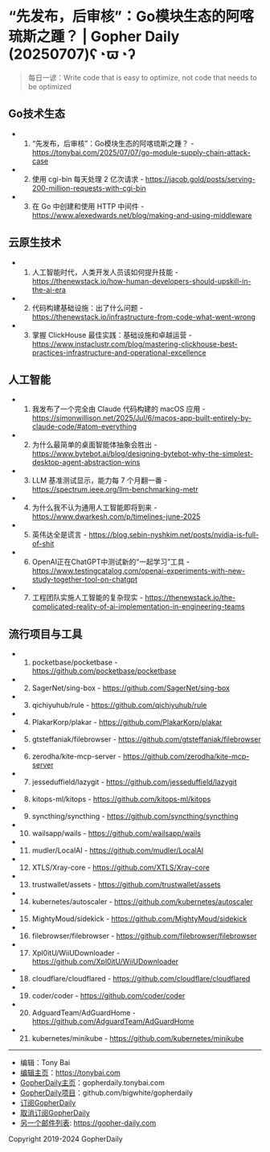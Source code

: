 # “先发布，后审核”：Go模块生态的阿喀琉斯之踵？ | Gopher Daily (20250707)ʕ◔ϖ◔ʔ

>每日一谚：Write code that is easy to optimize, not code that needs to be optimized

## Go技术生态


- 1. “先发布，后审核”：Go模块生态的阿喀琉斯之踵？ - https://tonybai.com/2025/07/07/go-module-supply-chain-attack-case

- 2. 使用 cgi-bin 每天处理 2 亿次请求 - https://jacob.gold/posts/serving-200-million-requests-with-cgi-bin

- 3. 在 Go 中创建和使用 HTTP 中间件 - https://www.alexedwards.net/blog/making-and-using-middleware


## 云原生技术


- 1. 人工智能时代，人类开发人员该如何提升技能 - https://thenewstack.io/how-human-developers-should-upskill-in-the-ai-era

- 2. 代码构建基础设施：出了什么问题 - https://thenewstack.io/infrastructure-from-code-what-went-wrong

- 3. 掌握 ClickHouse 最佳实践：基础设施和卓越运营 - https://www.instaclustr.com/blog/mastering-clickhouse-best-practices-infrastructure-and-operational-excellence


## 人工智能


- 1. 我发布了一个完全由 Claude 代码构建的 macOS 应用 - https://simonwillison.net/2025/Jul/6/macos-app-built-entirely-by-claude-code/#atom-everything

- 2. 为什么最简单的桌面智能体抽象会胜出 - https://www.bytebot.ai/blog/designing-bytebot-why-the-simplest-desktop-agent-abstraction-wins

- 3. LLM 基准测试显示，能力每 7 个月翻一番 - https://spectrum.ieee.org/llm-benchmarking-metr

- 4. 为什么我不认为通用人工智能即将到来 - https://www.dwarkesh.com/p/timelines-june-2025

- 5. 英伟达全是谎言 - https://blog.sebin-nyshkim.net/posts/nvidia-is-full-of-shit

- 6. OpenAI正在ChatGPT中测试新的“一起学习”工具 - https://www.testingcatalog.com/openai-experiments-with-new-study-together-tool-on-chatgpt

- 7. 工程团队实施人工智能的复杂现实 - https://thenewstack.io/the-complicated-reality-of-ai-implementation-in-engineering-teams


## 流行项目与工具


- 1. pocketbase/pocketbase - https://github.com/pocketbase/pocketbase

- 2. SagerNet/sing-box - https://github.com/SagerNet/sing-box

- 3. qichiyuhub/rule - https://github.com/qichiyuhub/rule

- 4. PlakarKorp/plakar - https://github.com/PlakarKorp/plakar

- 5. gtsteffaniak/filebrowser - https://github.com/gtsteffaniak/filebrowser

- 6. zerodha/kite-mcp-server - https://github.com/zerodha/kite-mcp-server

- 7. jesseduffield/lazygit - https://github.com/jesseduffield/lazygit

- 8. kitops-ml/kitops - https://github.com/kitops-ml/kitops

- 9. syncthing/syncthing - https://github.com/syncthing/syncthing

- 10. wailsapp/wails - https://github.com/wailsapp/wails

- 11. mudler/LocalAI - https://github.com/mudler/LocalAI

- 12. XTLS/Xray-core - https://github.com/XTLS/Xray-core

- 13. trustwallet/assets - https://github.com/trustwallet/assets

- 14. kubernetes/autoscaler - https://github.com/kubernetes/autoscaler

- 15. MightyMoud/sidekick - https://github.com/MightyMoud/sidekick

- 16. filebrowser/filebrowser - https://github.com/filebrowser/filebrowser

- 17. Xpl0itU/WiiUDownloader - https://github.com/Xpl0itU/WiiUDownloader

- 18. cloudflare/cloudflared - https://github.com/cloudflare/cloudflared

- 19. coder/coder - https://github.com/coder/coder

- 20. AdguardTeam/AdGuardHome - https://github.com/AdguardTeam/AdGuardHome

- 21. kubernetes/minikube - https://github.com/kubernetes/minikube


----

- 编辑：Tony Bai
- [编辑主页](https://tonybai.com)：https://tonybai.com
- [GopherDaily主页](https://gopherdaily.tonybai.com)：gopherdaily.tonybai.com
- [GopherDaily项目](https://github.com/bigwhite/gopherdaily)：github.com/bigwhite/gopherdaily
- [订阅GopherDaily](https://gopherdaily.tonybai.com/subscribe)
- [取消订阅GopherDaily](https://gopherdaily.tonybai.com/unsubscribe)
- [另一个邮件列表](https://gopher-daily.com): https://gopher-daily.com

Copyright 2019-2024 GopherDaily
